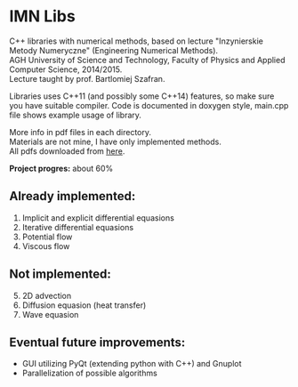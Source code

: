 # IMN Libs  

C++ libraries with numerical methods, based on lecture "Inzynierskie Metody Numeryczne" (Engineering Numerical Methods).  
AGH University of Science and Technology, Faculty of Physics and Applied Computer Science, 2014/2015.  
Lecture taught by prof. Bartlomiej Szafran.  
  
Libraries uses C++11 (and possibly some C++14) features, so make sure you have suitable compiler. Code is documented in
doxygen style, main.cpp file shows example usage of library.
  
More info in pdf files in each directory.  
Materials are not mine, I have only implemented methods.  
All pdfs downloaded from [here](http://galaxy.agh.edu.pl/~dzebrow/).  

**Project progres:** about 60%

## Already implemented:  
1. Implicit and explicit differential equasions  
2. Iterative differential equasions  
3. Potential flow
4. Viscous flow 
  
## Not implemented:  
5. 2D advection  
6. Diffusion equasion (heat transfer)  
7. Wave equasion  
  
## Eventual future improvements:  
* GUI utilizing PyQt (extending python with C++) and Gnuplot  
* Parallelization of possible algorithms  
